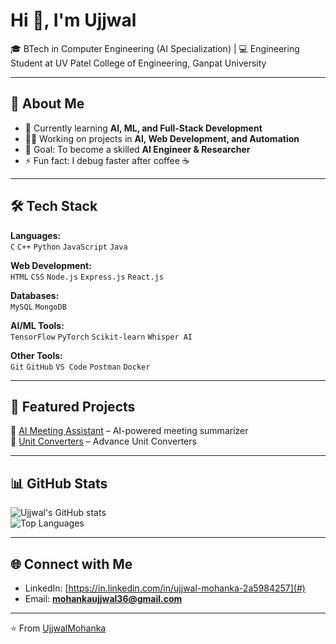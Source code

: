 # Hi 👋, I'm Ujjwal  

🎓 BTech in Computer Engineering (AI Specialization) | 💻 Engineering Student at UV Patel College of Engineering, Ganpat University  

---

## 🚀 About Me  
- 🌱 Currently learning **AI, ML, and Full-Stack Development**  
- 👨‍💻 Working on projects in **AI, Web Development, and Automation**    
- 🎯 Goal: To become a skilled **AI Engineer & Researcher**  
- ⚡ Fun fact: I debug faster after coffee ☕  

---

## 🛠️ Tech Stack  
**Languages:**  
`C` `C++` `Python` `JavaScript` `Java`  

**Web Development:**  
`HTML` `CSS` `Node.js` `Express.js` `React.js`  

**Databases:**  
`MySQL` `MongoDB`  

**AI/ML Tools:**  
`TensorFlow` `PyTorch` `Scikit-learn` `Whisper AI`  

**Other Tools:**  
`Git` `GitHub` `VS Code` `Postman` `Docker`  

---

## 📌 Featured Projects  
🔹 [AI Meeting Assistant](https://github.com/UjjwalMohanka/Ai_meeting_assistant) – AI-powered meeting summarizer  
🔹 [Unit Converters](https://github.com/UjjwalMohanka/UnitConverters) – Advance Unit Converters  

---

## 📊 GitHub Stats  
![Ujjwal's GitHub stats](https://github-readme-stats.vercel.app/api?username=UjjwalMohanka&show_icons=true&theme=radical)  
![Top Languages](https://github-readme-stats.vercel.app/api/top-langs/?username=UjjwalMohanka&layout=compact&theme=radical)  

---

## 🌐 Connect with Me  
- LinkedIn: [https://in.linkedin.com/in/ujjwal-mohanka-2a5984257](#)   
- Email: **mohankaujjwal36@gmail.com**  

---

⭐️ From [UjjwalMohanka](https://github.com/UjjwalMohanka)

